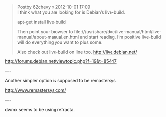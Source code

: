 > Postby 62chevy » 2012-10-01 17:09  
> I think what you are looking for is Debian&#8217;s live-build.
> 
> apt-get install live-build
> 
> Then point your browser to file:///usr/share/doc/live-manual/html/live-manual/about-manual.en.html and start reading. I&#8217;m positive live-build will do everything you want to plus some.
> 
> Also check out live-build on line too. http://live.debian.net/

<http://forums.debian.net/viewtopic.php?f=19&t=85447>

&#8212;-

Another simpler option is supposed to be remastersys

http://www.remastersys.com/

&#8212;-

dwmx seems to be using refracta.